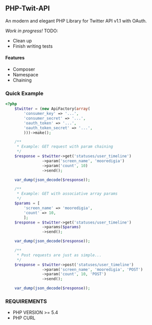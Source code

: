 ## PHP-Twit-API 

An modern and elegant PHP Library for Twitter API v1.1 with OAuth.

*Work in progress!*
TODO: 
- Clean up
- Finish writing tests

#### Features
- Composer
- Namespace
- Chaining

### Quick Example 
```php 
<?php 
    $twitter = (new ApiFactory(array(
        'consumer_key' => '...',
        'consumer_secret' => '...',
        'oauth_token' => '...',
        'oauth_token_secret' => '...',
        )))->make();

    /**
     * Example: GET request with param chaining
     */
    $response = $twitter->get('statuses/user_timeline')
                ->param('screen_name', 'mooredigia')
                ->param('count', 10)
                ->send();

    var_dump(json_decode($response));

    /**
     * Example: GET with associative array params 
     */
    $params = [
        'screen_name' => 'mooredigia',
        'count' => 10,
        ];
    $response = $twitter->get('statuses/user_timeline')
                ->params($params)
                ->send();

    var_dump(json_decode($response));

    /**
     * Post requests are just as simple...
     */
    $response = $twitter->post('statuses/user_timeline')
                ->param('screen_name', 'mooredigia', 'POST')
                ->param('count', 10, 'POST')
                ->send();

    var_dump(json_decode($response));
```

### REQUIREMENTS 
- PHP VERSION >= 5.4
- PHP CURL 

